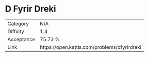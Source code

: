 # D Fyrir Dreki

<table>
    <tr>
        <td>Category</td>
        <td>N/A</td>
    </tr>
    <tr>
        <td>Diffulty</td>
        <td>1.4</td>
    </tr>
    <tr>
        <td>Acceptance</td>
        <td>75.73 %</td>
    </tr>
    <tr>
        <td>Link</td>
        <td>https://open.kattis.com/problems/dfyrirdreki</td>
    </tr>
</table>